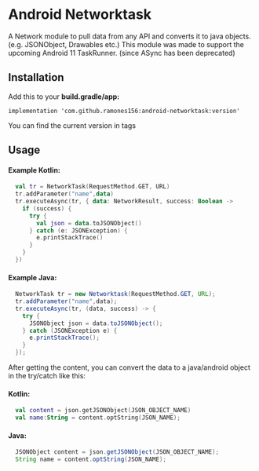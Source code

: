 # Android Networktask
A Network module to pull data from any API and converts it to java objects. (e.g. JSONObject, Drawables etc.)
This module was made to support the upcoming Android 11 TaskRunner. (since ASync has been deprecated)

## Installation
Add this to your **build.gradle/app:**

```implementation 'com.github.ramones156:android-networktask:version'```

You can find the current version in tags

## Usage
#### Example Kotlin:
  ```kotlin
    val tr = NetworkTask(RequestMethod.GET, URL)
    tr.addParameter("name",data)
    tr.executeAsync(tr, { data: NetworkResult, success: Boolean ->
      if (success) {
        try {
          val json = data.toJSONObject()
        } catch (e: JSONException) {
          e.printStackTrace()
        }
      }
    })
  ```
#### Example Java:
  ```java
    NetworkTask tr = new Networktask(RequestMethod.GET, URL);
    tr.addParameter("name",data);
    tr.executeAsync(tr, (data, success) -> {
      try {
        JSONObject json = data.toJSONObject();
      } catch (JSONException e) {
        e.printStackTrace();
      }
    });
  ```
  
After getting the content, you can convert the data to a java/android object in the try/catch like this:
  
#### Kotlin:
  ```kotlin
    val content = json.getJSONObject(JSON_OBJECT_NAME)
    val name:String = content.optString(JSON_NAME);
  ```
#### Java:
  ```java
    JSONObject content = json.getJSONObject(JSON_OBJECT_NAME);
    String name = content.optString(JSON_NAME);
  ```
  
       
